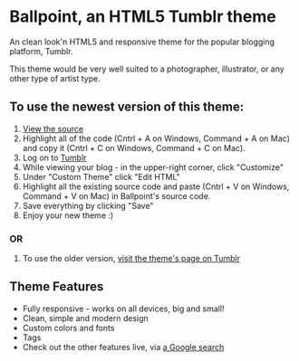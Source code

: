 Ballpoint, an HTML5 Tumblr theme
======================

An clean look'n HTML5 and responsive theme for the popular blogging platform, Tumblr.

This theme would be very well suited to a photographer, illustrator, or any other type of artist type.

## To use the newest version of this theme:

1. [View the source](https://raw.github.com/jonathanbell/ballpoint-tumblr-theme/master/ballpoint.html)
1. Highlight all of the code (Cntrl + A on Windows, Command + A on Mac) and copy it (Cntrl + C on Windows, Command + C on Mac).
1. Log on to [Tumblr](http://tumblr.com)
1. While viewing your blog - in the upper-right corner, click "Customize"
1. Under "Custom Theme" click "Edit HTML"
1. Highlight all the existing source code and paste (Cntrl + V on Windows, Command + V on Mac) in Ballpoint's source code.
1. Save everything by clicking "Save"
1. Enjoy your new theme :)

### OR

1. To use the older version, [visit the theme's page on Tumblr](http://www.tumblr.com/theme/32279)

## Theme Features

* Fully responsive - works on all devices, big and small!
* Clean, simple and modern design
* Custom colors and fonts
* Tags
* Check out the other features live, via [a Google search](https://www.google.ca/search?q="ballpoint+by+jb")
